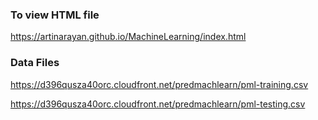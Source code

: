
### To view HTML file
https://artinarayan.github.io/MachineLearning/index.html

### Data Files
https://d396qusza40orc.cloudfront.net/predmachlearn/pml-training.csv

https://d396qusza40orc.cloudfront.net/predmachlearn/pml-testing.csv